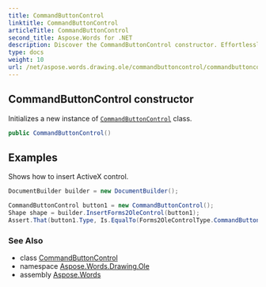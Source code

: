```yaml
---
title: CommandButtonControl
linktitle: CommandButtonControl
articleTitle: CommandButtonControl
second_title: Aspose.Words for .NET
description: Discover the CommandButtonControl constructor. Effortlessly create and customize buttons for your applications with this powerful class instance.
type: docs
weight: 10
url: /net/aspose.words.drawing.ole/commandbuttoncontrol/commandbuttoncontrol/
---
```

## CommandButtonControl constructor

Initializes a new instance of [`CommandButtonControl`](../) class.

```csharp
public CommandButtonControl()
```

## Examples

Shows how to insert ActiveX control.

```csharp
DocumentBuilder builder = new DocumentBuilder();

CommandButtonControl button1 = new CommandButtonControl();
Shape shape = builder.InsertForms2OleControl(button1);
Assert.That(button1.Type, Is.EqualTo(Forms2OleControlType.CommandButton));
```

### See Also

* class [CommandButtonControl](../)
* namespace [Aspose.Words.Drawing.Ole](../../../aspose.words.drawing.ole/)
* assembly [Aspose.Words](../../../)
